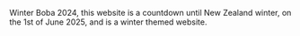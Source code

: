 Winter Boba 2024, this website is a countdown until New Zealand winter, on the 1st of June 2025, and is a winter themed website.

